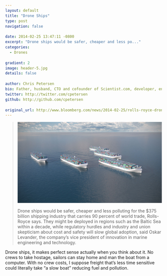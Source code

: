 ```yaml
---
layout: default
title: "Drone Ships"
type: post
navigation: false

date: 2014-02-25 13:47:11 -0800
excerpt: "Drone ships would be safer, cheaper and less po..."
categories:
  - Drones

gradient: 2
image: header-5.jpg
details: false

author: Chris Petersen
bio: Father, husband, CTO and cofounder of Scientist.com, developer, entrepreneur and technologist.
twitter: http://twitter.com/cpetersen
github: http://github.com/cpetersen

original_url: http://www.bloomberg.com/news/2014-02-25/rolls-royce-drone-ships-challenge-375-billion-industry-freight.html
---
```





 >   ![iABKaVuLqAoA.jpg](/assets/import/a71b6fa6b6a2655f2b68af2d2231f742.jpg)  
 >
 >  Drone ships would be safer, cheaper and less polluting for the $375 billion shipping industry that carries 90 percent of world trade, Rolls-Royce says. They might be deployed in regions such as the Baltic Sea within a decade, while regulatory hurdles and industry and union skepticism about cost and safety will slow global adoption, said Oskar Levander, the company’s vice president of innovation in marine engineering and technology.

 Drone ships, it makes perfect sense actually when you think about it. No crews to take hostage, sailors can stay home and man the boat from a computer. With no crew costs, I suppose freight that’s less time sensitive could literally take “a slow boat” reducing fuel and pollution.

 >  
 >
 >
